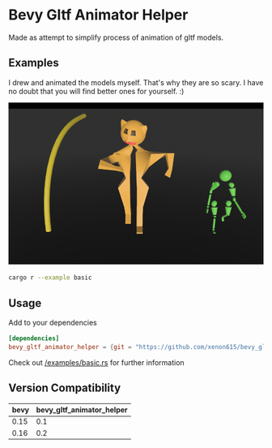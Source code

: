 # Bevy Gltf Animator Helper
Made as attempt to simplify process of animation of gltf models. 

## Examples
I drew and animated the models myself. That's why they are so scary. I have no doubt that you will find better ones for yourself. :)

![scary models](img/image.png)

```sh
cargo r --example basic
```

## Usage
Add to your dependencies

```toml
[dependencies]
bevy_gltf_animator_helper = {git = "https://github.com/xenon615/bevy_gltf_animator_helper"}
```  
Check out  [/examples/basic.rs](/examples/basic.rs) for further information

## Version Compatibility
| bevy | bevy_gltf_animator_helper |
| ---- | ------------------------- |
| 0.15 | 0.1                       |
| 0.16 | 0.2                       |






